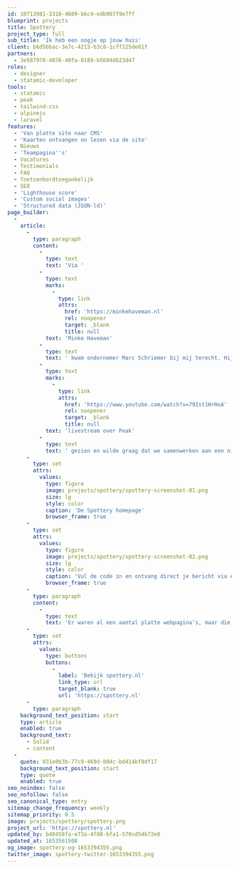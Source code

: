 ```yaml
---
id: 10713981-3318-4609-b6c4-edb987f9e7ff
blueprint: projects
title: Spottery
project_type: full
sub_title: 'Ik heb een oogje op jouw huis'
client: b6d5bbac-3e7c-4215-b3c8-1cff225de81f
partners:
  - 3e587978-4076-49fa-8189-b5694d623d47
roles:
  - designer
  - statamic-developer
tools:
  - statamic
  - peak
  - tailwind-css
  - alpinejs
  - laravel
features:
  - 'Van platte site naar CMS'
  - 'Kaarten ontvangen en lezen via de site'
  - Nieuws
  - 'Teampagina''s'
  - Vacatures
  - Testimonials
  - FAQ
  - Toetsenbordtoegankelijk
  - SEO
  - 'Lighthouse score'
  - 'Custom social images'
  - 'Structured data (JSON-ld)'
page_builder:
  -
    article:
      -
        type: paragraph
        content:
          -
            type: text
            text: 'Via '
          -
            type: text
            marks:
              -
                type: link
                attrs:
                  href: 'https://minkehaveman.nl'
                  rel: noopener
                  target: _blank
                  title: null
            text: 'Minke Haveman'
          -
            type: text
            text: ' kwam ondernemer Marc Schriemer bij mij terecht. Hij had mijn '
          -
            type: text
            marks:
              -
                type: link
                attrs:
                  href: 'https://www.youtube.com/watch?v=79Ist1HrHoA'
                  rel: noopener
                  target: _blank
                  title: null
            text: 'livestream over Peak'
          -
            type: text
            text: ' gezien en wilde graag dat we samenwerken aan een nieuwe voorkant voor Spottery. In de wooncrisis leek me dit een tof project om aan mee te werken: zie je een huis dat je eigenlijk wil hebben, maar dat niet te koop staat? Probeer het dan toch gewoon, met een simpel maar persoonlijk kaartje!'
      -
        type: set
        attrs:
          values:
            type: figure
            image: projects/spottery/spottery-screenshot-01.png
            size: lg
            style: color
            caption: 'De Spottery homepage'
            browser_frame: true
      -
        type: set
        attrs:
          values:
            type: figure
            image: projects/spottery/spottery-screenshot-02.png
            size: lg
            style: color
            caption: 'Vul de code in en ontvang direct je bericht via een API.'
            browser_frame: true
      -
        type: paragraph
        content:
          -
            type: text
            text: 'Er waren al een aantal platte webpagina’s, maar die hadden geen CMS. Ze zagen er netjes uit en er was een duidelijke, passende visuele stijl, maar de wens was om meer content toe te kunnen voegen. Daarbij moest de toegankelijkheid en zoekmachineoptimalisatie erop vooruit gaan. Zo gezegd, zo gedaan. Een nieuwe, toegankelijke en volledig aanpasbare website met nieuwe visuele elementen. Hoogtepunt: ontvangen kaartjes kun je direct via de website inlezen. Voer de code in en de website haalt de kaart op via de app van Spottery. Dit werkt drempelverlagend voor potentiële gebruikers.'
      -
        type: set
        attrs:
          values:
            type: buttons
            buttons:
              -
                label: 'Bekijk spottery.nl'
                link_type: url
                target_blank: true
                url: 'https://spottery.nl'
      -
        type: paragraph
    background_text_position: start
    type: article
    enabled: true
    background_text:
      - Solid
      - content
  -
    quote: 031e0b3b-77c9-469d-804c-bd414bf8df17
    background_text_position: start
    type: quote
    enabled: true
seo_noindex: false
seo_nofollow: false
seo_canonical_type: entry
sitemap_change_frequency: weekly
sitemap_priority: 0.5
image: projects/spottery/spottery.png
project_url: 'https://spottery.nl'
updated_by: b40458fa-e73a-4f88-bfa1-570cd54b72e0
updated_at: 1653561508
og_image: spottery-og-1653394355.png
twitter_image: spottery-twitter-1653394355.png
---
```

